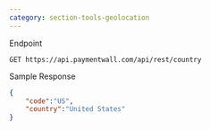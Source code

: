 ```yaml
---
category: section-tools-geolocation
---
```


Endpoint

```
GET https://api.paymentwall.com/api/rest/country
```

Sample Response

```json
{
    "code":"US",
    "country":"United States"
}
```
